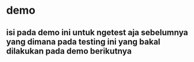 # demo

## isi pada demo ini untuk ngetest aja sebelumnya yang dimana pada testing ini yang bakal dilakukan pada demo berikutnya
